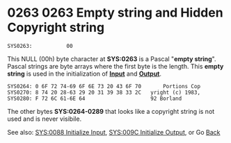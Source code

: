 # 0263 0263 Empty string and Hidden Copyright string

```
SYS0263:           00
```

This NULL (00h) byte character at **SYS:0263** is a Pascal "**empty string**". Pascal strings are byte arrays where the first byte is the length. This **empty string** is used in the initialization of **[Input](0088-INIT-INPUT.md)** and **[Output](009C-INIT-OUTPUT.md)**.


```
SYS0264: 0 6F 72 74-69 6F 6E 73 20 43 6F 70       Portions Cop
SYS0270: 8 74 20 28-63 29 20 31 39 38 33 2C   yright (c) 1983,
SYS0280: F 72 6C 61-6E 64                     92 Borland
```

The other bytes **SYS:0264-0289** that looks like a copyright string is not used and is never visibile.

See also: [SYS:0088 Initialize Input](0088-INIT-INPUT.md), [SYS:009C Initialize Output](009C-INIT-OUTPUT.md), or Go [Back](../README.md)